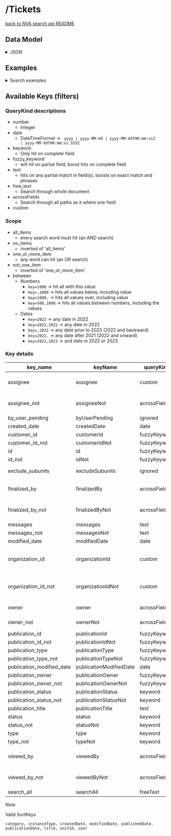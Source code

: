 # /Tickets

[back to NVA search api README](/README.md#nva-search-api)

## Data Model
<details>
<summary>JSON</summary>

```json
  {
  "type": "PublishingRequest",
  "customerId": "https://api.dev.nva.aws.unit.no/customer/bb3d0c0c-5065-4623-9b98-5810983c2478",
  "modifiedDate": "2024-02-28T09:25:39.223178587Z",
  "createdDate": "2024-02-27T14:28:06.168047052Z",
  "workflow": "RegistratorPublishesMetadataOnly",
  "approvedFiles": [],
  "filesForApproval": [],
  "id": "https://api.dev.nva.aws.unit.no/publication/018d64b6415e-59ac68b4-f801-490d-8c16-b7b1052b3d6c/ticket/018deaf73598-3b01bbf7-754a-44b0-892a-e8ae13826d57",
  "messages": [],
  "viewedBy": [
    {
      "type": "Person",
      "firstName": "Terje",
      "lastName": "Hellesvik",
      "username": "1269057@20754.0.0.0"
    }
  ],
  "publication": {
    "owner": "1492596@20754.0.0.0",
    "status": "DRAFT",
    "publicationInstance": {
      "type": "MovingPicture",
      "subtype": {
        "type": "ShortFilm"
      },
      "description": "adawd",
      "outputs": [
        {
          "type": "Broadcast",
          "publisher": {
            "type": "UnconfirmedPublisher",
            "name": "NRK",
            "valid": true
          },
          "date": {
            "type": "Instant",
            "value": "2024-01-31T23:00:00Z"
          },
          "sequence": 1
        }
      ],
      "pages": {
        "type": "NullPages"
      }
    },
    "contributors": [ ],
    "id": "https://api.dev.nva.aws.unit.no/publication/018d64b6415e-59ac68b4-f801-490d-8c16-b7b1052b3d6c",
    "identifier": "018d64b6415e-59ac68b4-f801-490d-8c16-b7b1052b3d6c",
    "mainTitle": "Test filer"
  },
  "owner": {
    "type": "Person",
    "firstName": "Kir ",
    "lastName": "Truhacev",
    "username": "1492596@20754.0.0.0"
  },
  "organization": {
    "id": "https://api.dev.nva.aws.unit.no/cristin/organization/20754.3.1.0",
    "identifier": "20754.3.1.0",
    "partOf": [ ]
  },
  "status": "New"
}
```

</details>

## Examples

<details>
<summary>Search examples</summary>


### By a specific contributor
```http request
GET /search/resources?contributor=https%3A%2F%2Fapi.test.nva.aws.unit.no%2Fcristin%2Fperson%2F538786 HTTP/1.1
Host: api.test.nva.aws.unit.no
Accept: application/json

```

### By title
```http request
GET /search/resources?title=My+very+specific+title HTTP/1.1
Host: api.test.nva.aws.unit.no
Accept: application/json

```

### By category
```http request
GET /search/resources?category=AcademicArticle&category=AcademicMonograph HTTP/1.1
Host: api.test.nva.aws.unit.no
Accept: application/json

```

### Free text
```http request
GET /search/resources?query=Some+specific+phrase HTTP/1.1
Host: api.test.nva.aws.unit.no
Accept: application/json

```

</details>

## Available Keys (filters)

### QueryKind descriptions
* number
  * Integer
* date
  * DateTimeFormat -> <code> yyyy | yyyy-MM-dd | yyyy-MM-ddTHH:mm:ssZ | yyyy-MM-ddTHH:mm:ss.SSSZ</code>
* keyword
  * Only hit on complete field
* fuzzy_keyword
  * will hit on partial field, boost hits on complete field
* text
  * hits on any partial match in field(s), boosts on exact match and phrases
* free_text
  * Search through whole document
* acrossFields
  * Search through all paths as it where one field
* custom
### Scope
* all_items
   * every search word must hit  (an AND search)
* no_items
   * inverted of 'all_items'
* one_or_more_item
   * any word can hit (an OR search)
* not_one_item
   * inverted of 'one_or_more_item'
* between
  * Numbers
    * <code>key=1000</code> -> hit all with this value
    * <code>key=,1000</code> -> hits all values below, including value
    * <code>key=1000,</code> -> hits all values over, including value
    * <code>key=500,1000</code> -> hits all values between numbers, including the values.
  * Dates
    * <code>key=2022</code> -> any date in 2022
    * <code>key=2022,2022</code> -> any date in 2022
    * <code>key=,2022</code> -> any date prior to 2023 (2022 and backward)
    * <code>key=2022,</code> -> any date after 2021 (2022 and onward)
    * <code>key=2022,2023</code> -> and date in 2022 or 2023

 
### Key details

| key_name                  | keyName                 | queryKind    | scope      | paths                                                                                                            |
|---------------------------|-------------------------|--------------|------------|------------------------------------------------------------------------------------------------------------------|
| assignee                  | assignee                | custom       | all_of     | assignee.firstName.keyword, assignee.lastName.keyword, assignee.username.keyword                                 |
| assignee_not              | assigneeNot             | acrossFields | not_all_of | assignee.firstName, assignee.lastName, assignee.username                                                         |
| by_user_pending           | byUserPending           | ignored      | all_of     | BY_USER_PENDING                                                                                                  |
| created_date              | createdDate             | date         | between    | createdDate                                                                                                      |
| customer_id               | customerId              | fuzzyKeyword | any_of     | customerId                                                                                                       |
| customer_id_not           | customerIdNot           | fuzzyKeyword | not_any_of | customerId                                                                                                       |
| id                        | id                      | fuzzyKeyword | any_of     | id                                                                                                               |
| id_not                    | idNot                   | fuzzyKeyword | not_any_of | id                                                                                                               |
| exclude_subunits          | excludeSubunits         | ignored      | any_of     | organization.id, organization.identifier                                                                         |
| finalized_by              | finalizedBy             | acrossFields | all_of     | finalizedBy.firstName, finalizedBy.lastName, finalizedBy.username                                                |
| finalized_by_not          | finalizedByNot          | acrossFields | not_all_of | finalizedBy.firstName, finalizedBy.lastName, finalizedBy.username                                                |
| messages                  | messages                | text         | all_of     | messages.text, messages.status                                                                                   |
| messages_not              | messagesNot             | text         | not_all_of | messages.text, messages.status                                                                                   |
| modified_date             | modifiedDate            | date         | between    | modifiedDate                                                                                                     |
| organization_id           | organizationId          | custom       | any_of     | organization.id.keyword, organization.identifier.keyword, organization.partOf.id, organization.partOf.identifier |
| organization_id_not       | organizationIdNot       | custom       | not_any_of | organization.id.keyword, organization.identifier.keyword, organization.partOf.id, organization.partOf.identifier |
| owner                     | owner                   | acrossFields | any_of     | owner.firstName, owner.lastName, owner.username                                                                  |
| owner_not                 | ownerNot                | acrossFields | not_any_of | owner.firstName, owner.lastName, owner.username                                                                  |
| publication_id            | publicationId           | fuzzyKeyword | any_of     | publication.id, publication.identifier                                                                           |
| publication_id_not        | publicationIdNot        | fuzzyKeyword | not_any_of | publication.id, publication.identifier                                                                           |
| publication_type          | publicationType         | fuzzyKeyword | any_of     | publication.publicationInstance.type                                                                             |
| publication_type_not      | publicationTypeNot      | fuzzyKeyword | not_any_of | publication.publicationInstance.type                                                                             |
| publication_modified_date | publicationModifiedDate | date         | between    | publication.modifiedDate                                                                                         |
| publication_owner         | publicationOwner        | fuzzyKeyword | any_of     | publication.owner                                                                                                |
| publication_owner_not     | publicationOwnerNot     | fuzzyKeyword | not_any_of | publication.owner                                                                                                |
| publication_status        | publicationStatus       | keyword      | any_of     | publication.status.keyword                                                                                       |
| publication_status_not    | publicationStatusNot    | keyword      | not_any_of | publication.status.keyword                                                                                       |
| publication_title         | publicationTitle        | text         | all_of     | publication.mainTitle                                                                                            |
| status                    | status                  | keyword      | any_of     | status.keyword                                                                                                   |
| status_not                | statusNot               | keyword      | not_any_of | status.keyword                                                                                                   |
| type                      | type                    | keyword      | any_of     | type.keyword                                                                                                     |
| type_not                  | typeNot                 | keyword      | not_any_of | type.keyword                                                                                                     |
| viewed_by                 | viewedBy                | acrossFields | all_of     | viewedBy.firstName, viewedBy.lastName, viewedBy.username                                                         |
| viewed_by_not             | viewedByNot             | acrossFields | not_all_of | viewedBy.firstName, viewedBy.lastName, viewedBy.username                                                         |
| search_all                | searchAll               | freeText     | all_of     | q                                                                                                                |

> [!NOTE]
> <p>Valid SortKeys </p>
>
> ```
> category, instanceType, createdDate, modifiedDate, publishedDate, publicationDate, title, unitId, user
> ```
